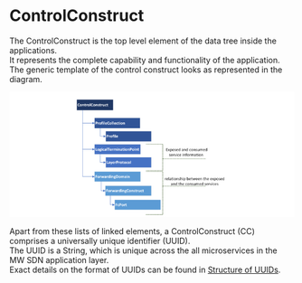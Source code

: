 # ControlConstruct  

The ControlConstruct is the top level element of the data tree inside the applications.  
It represents the complete capability and functionality of the application.  
The generic template of the control construct looks as represented in the diagram.  

![RESTfuleService](./pictures/ControlConstruct.png)  

Apart from these lists of linked elements, a ControlConstruct (CC) comprises a universally unique identifier (UUID).  
The UUID is a String, which is unique across the all microservices in the MW SDN application layer.  
Exact details on the format of UUIDs can be found in [Structure of UUIDs](../../Names/StructureOfUuids/StructureOfUuids.md).  
